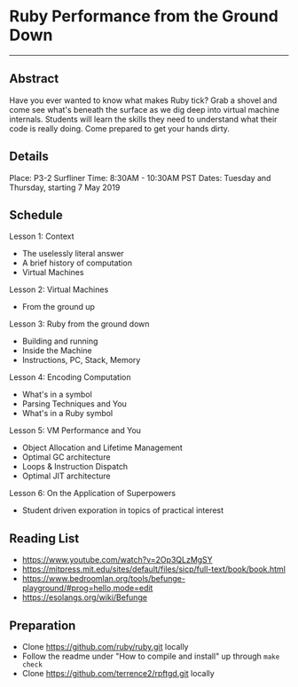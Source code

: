 # Ruby Performance from the Ground Down
---

## Abstract

Have you ever wanted to know what makes Ruby tick? Grab a shovel and come see
what's beneath the surface as we dig deep into virtual machine internals.
Students will learn the skills they need to understand what their code is
really doing. Come prepared to get your hands dirty.

## Details

Place: P3-2 Surfliner
Time:  8:30AM - 10:30AM PST
Dates: Tuesday and Thursday, starting 7 May 2019

## Schedule

Lesson 1: Context
  - The uselessly literal answer
  - A brief history of computation
  - Virtual Machines

Lesson 2: Virtual Machines
  - From the ground up

Lesson 3: Ruby from the ground down
  - Building and running
  - Inside the Machine
  - Instructions, PC, Stack, Memory

Lesson 4: Encoding Computation
  - What's in a symbol
  - Parsing Techniques and You
  - What's in a Ruby symbol

Lesson 5: VM Performance and You
  - Object Allocation and Lifetime Management
  - Optimal GC architecture
  - Loops & Instruction Dispatch
  - Optimal JIT architecture

Lesson 6: On the Application of Superpowers
  - Student driven exporation in topics of practical interest

## Reading List
  - https://www.youtube.com/watch?v=2Op3QLzMgSY
  - https://mitpress.mit.edu/sites/default/files/sicp/full-text/book/book.html
  - https://www.bedroomlan.org/tools/befunge-playground/#prog=hello,mode=edit
  - https://esolangs.org/wiki/Befunge

## Preparation
* Clone https://github.com/ruby/ruby.git locally
* Follow the readme under "How to compile and install" up through `make check`
* Clone https://github.com/terrence2/rpftgd.git locally